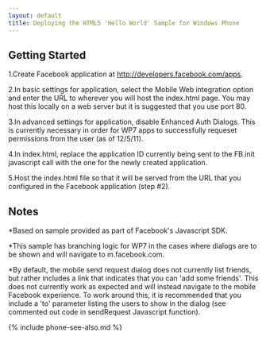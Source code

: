 ```yaml
---
layout: default
title: Deploying the HTML5 'Hello World' Sample for Windows Phone
---
```


## Getting Started
1.Create Facebook application at http://developers.facebook.com/apps.

2.In basic settings for application, select the Mobile Web integration option and enter the URL to wherever you will host the index.html page. You may host this locally on a web server but it is suggested that you use port 80.

3.In advanced settings for application, disable Enhanced Auth Dialogs. This is currently necessary in order for WP7 apps to successfully requeset permissions from the user (as of 12/5/11).

4.In index.html, replace the application ID currently being sent to the FB.init javascript call with the one for the newly created application.

5.Host the index.html file so that it will be served from the URL that you configured in the Facebook application (step #2).

## Notes
*Based on sample provided as part of Facebook's Javascript SDK.

*This sample has branching logic for WP7 in the cases where dialogs are to be shown and will navigate to m.facebook.com.

*By default, the mobile send request dialog does not currently list friends, but rather includes a link that indicates that you can 'add some friends'. This does not currently work as expected and will instead navigate to the mobile Facebook experience. To work around this, it is recommended that you include a 'to' parameter listing the users to show in the dialog (see commented out code in sendRequest Javascript function).

{% include phone-see-also.md %}